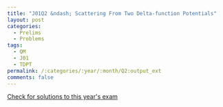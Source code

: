 ```yaml
---
title: "J01Q2 &ndash; Scattering From Two Delta-function Potentials"
layout: post
categories:
  - Prelims
  - Problems
tags:
  - QM
  - J01
  - TDPT
permalink: /:categories/:year/:month/Q2:output_ext
comments: false
---
```

<object data="2001J2Q.pdf" type="application/pdf" width="100%" height="500"></object>
<div class="message"><a href='https://princetonprelim.com/prelim/6/'>Check for solutions to this year's exam</a></div>